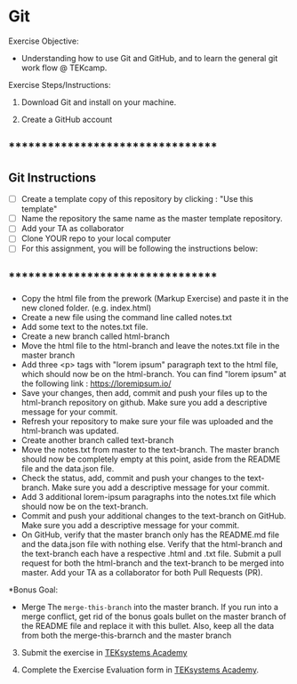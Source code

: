 # Git
Exercise Objective: 
* Understanding how to use Git and GitHub, and to learn the general git work flow @ TEKcamp.

Exercise Steps/Instructions:
1. Download Git and install on your machine.

2. Create a GitHub account

## ********************************
## Git Instructions
- [ ] Create a template copy of this repository by clicking : "Use this template"
- [ ] Name the repository the same name as the master template repository.  
- [ ] Add your TA as collaborator
- [ ] Clone YOUR repo to your local computer
- [ ] For this assignment, you will be following the instructions below:
## ********************************

* Copy the html file from the prework (Markup Exercise) and paste it in the new cloned folder.  (e.g. index.html)
* Create a new file using the command line called notes.txt
* Add some text to the notes.txt file.
* Create a new branch called html-branch
* Move the html file to the html-branch and leave the notes.txt file in the master branch
* Add three &lt;p&gt; tags with "lorem ipsum" paragraph text to the html file, which should now be on the html-branch.  You can find "lorem ipsum" at the following link : https://loremipsum.io/
* Save your changes, then add, commit and push your files up to the html-branch repository on github. Make sure you add a descriptive message for your commit.
* Refresh your repository to make sure your file was uploaded and the html-branch was updated.
* Create another branch called text-branch
* Move the notes.txt from master to the text-branch. The master branch should now be completely empty at this point, aside from the README file and the data.json file.
* Check the status, add, commit and push your changes to the text-branch.  Make sure you add a descriptive message for your commit.
* Add 3 additional lorem-ipsum paragraphs into the notes.txt file which should now be on the text-branch.
* Commit and push your additional changes to the text-branch on GitHub.  Make sure you add a descriptive message for your commit.
* On GitHub, verify that the master branch only has the README.md file and the data.json file with nothing else.  Verify that the html-branch and the text-branch each have a respective .html and .txt file.
Submit a pull request for both the html-branch and the text-branch to be merged into master.  Add your TA as a collaborator for both Pull Requests (PR).  

*Bonus Goal: 

* Merge The <code>merge-this-branch</code> into the master branch.  If you run into a merge conflict, get rid of the bonus goals bullet on the master branch of the README file and replace it with this bullet.  Also, keep all the data from both the merge-this-brarnch and the master branch

3. Submit the exercise in <a href="https://bit.ly/3aKtYAC" target="_blank">TEKsystems Academy</a>

4. Complete the Exercise Evaluation form in <a href="https://bit.ly/2KE32Yw" target="_blank">TEKsystems Academy</a>.
